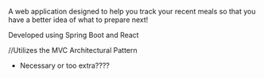 A web application designed to help you track your recent meals so that you have a better idea of what to prepare next!

Developed using Spring Boot and React

//Utilizes the MVC Architectural Pattern
- Necessary or too extra????



